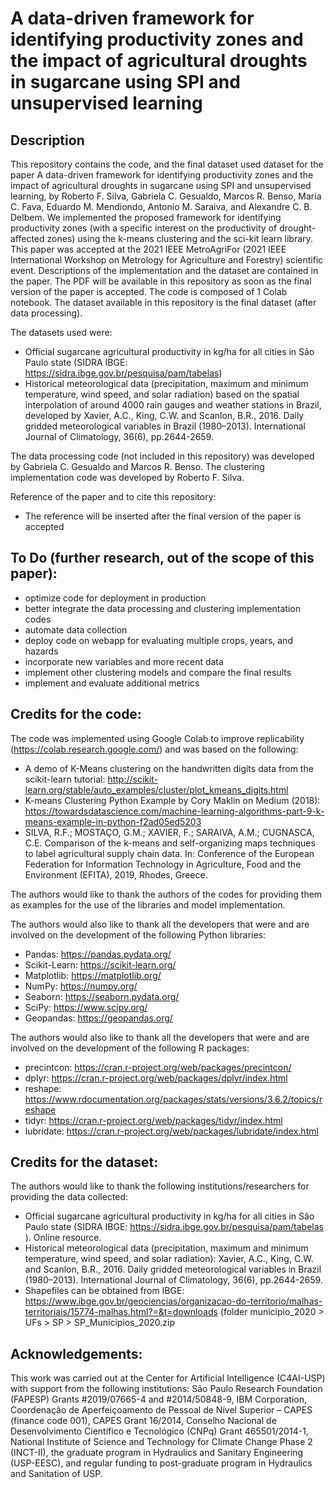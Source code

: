 
# A data-driven framework for identifying productivity zones and the impact of agricultural droughts in sugarcane using SPI and unsupervised learning
## Description
This repository contains the code, and the final dataset used dataset for the paper A data-driven framework for identifying productivity zones and the impact of agricultural droughts in sugarcane using SPI and unsupervised learning, by Roberto F. Silva, Gabriela C. Gesualdo, Marcos R. Benso, Maria C. Fava, Eduardo M. Mendiondo, Antonio M. Saraiva, and Alexandre C. B. Delbem. We implemented the proposed framework for identifying productivity zones (with a specific interest on the productivity of drought-affected zones) using the k-means clustering and the sci-kit learn library. This paper was accepted at the 2021 IEEE MetroAgriFor (2021 IEEE International Workshop on Metrology for Agriculture and Forestry) scientific event. Descriptions of the implementation and the dataset are contained in the paper. The PDF will be available in this repository as soon as the final version of the paper is accepted. The code is composed of 1 Colab notebook. The dataset available in this repository is the final dataset (after data processing).

The datasets used were:
- Official sugarcane agricultural productivity in kg/ha for all cities in São Paulo state (SIDRA IBGE: https://sidra.ibge.gov.br/pesquisa/pam/tabelas)
- Historical meteorological data (precipitation, maximum and minimum temperature, wind speed, and solar radiation) based on the spatial interpolation of around 4000 rain gauges and weather stations in Brazil, developed by Xavier, A.C., King, C.W. and Scanlon, B.R., 2016. Daily gridded meteorological variables in Brazil (1980–2013). International Journal of Climatology, 36(6), pp.2644-2659.

The data processing code (not included in this repository) was developed by Gabriela C. Gesualdo and Marcos R. Benso. The clustering implementation code was developed by Roberto F. Silva.

Reference of the paper and to cite this repository: 
- The reference will be inserted after the final version of the paper is accepted

## To Do (further research, out of the scope of this paper):
- optimize code for deployment in production
- better integrate the data processing and clustering implementation codes
- automate data collection
- deploy code on webapp for evaluating multiple crops, years, and hazards
- incorporate new variables and more recent data
- implement other clustering models and compare the final results
- implement and evaluate additional metrics

## Credits for the code:
The code was implemented using Google Colab to improve replicability (https://colab.research.google.com/) and was based on the following:
- A demo of K-Means clustering on the handwritten digits data from the scikit-learn tutorial: http://scikit-learn.org/stable/auto_examples/cluster/plot_kmeans_digits.html
- K-means Clustering Python Example by Cory Maklin on Medium (2018): https://towardsdatascience.com/machine-learning-algorithms-part-9-k-means-example-in-python-f2ad05ed5203
- SILVA, R.F.; MOSTAÇO, G.M.; XAVIER, F.; SARAIVA, A.M.; CUGNASCA, C.E. Comparison of the k-means and self-organizing maps techniques to label agricultural supply chain data. In: Conference of the European Federation for Information Technology in Agriculture, Food and the Environment (EFITA), 2019, Rhodes, Greece.

The authors would like to thank the authors of the codes for providing them as examples for the use of the libraries and model implementation. 

The authors would also like to thank all the developers that were and are involved on the development of the following Python libraries: 
- Pandas: https://pandas.pydata.org/
- Scikit-Learn: https://scikit-learn.org/
- Matplotlib: https://matplotlib.org/
- NumPy: https://numpy.org/
- Seaborn: https://seaborn.pydata.org/
- SciPy: https://www.scipy.org/
- Geopandas: https://geopandas.org/

The authors would also like to thank all the developers that were and are involved on the development of the following R packages: 
- precintcon: https://cran.r-project.org/web/packages/precintcon/
- dplyr: https://cran.r-project.org/web/packages/dplyr/index.html
- reshape: https://www.rdocumentation.org/packages/stats/versions/3.6.2/topics/reshape
- tidyr: https://cran.r-project.org/web/packages/tidyr/index.html
- lubridate: https://cran.r-project.org/web/packages/lubridate/index.html

## Credits for the dataset:
The authors would like to thank the following institutions/researchers for providing the data collected:
- Official sugarcane agricultural productivity in kg/ha for all cities in São Paulo state (SIDRA IBGE: https://sidra.ibge.gov.br/pesquisa/pam/tabelas ). Online resource.
- Historical meteorological data (precipitation, maximum and minimum temperature, wind speed, and solar radiation): Xavier, A.C., King, C.W. and Scanlon, B.R., 2016. Daily gridded meteorological variables in Brazil (1980–2013). International Journal of Climatology, 36(6), pp.2644-2659.
- Shapefiles can be obtained from IBGE: https://www.ibge.gov.br/geociencias/organizacao-do-territorio/malhas-territoriais/15774-malhas.html?=&t=downloads (folder municipio_2020 > UFs > SP > SP_Municipios_2020.zip

## Acknowledgements:
This work was carried out at the Center for Artificial Intelligence (C4AI-USP) with support from the following institutions: São Paulo Research Foundation (FAPESP) Grants \#2019/07665-4 and \#2014/50848-9, IBM Corporation, Coordenação de Aperfeiçoamento de Pessoal de Nível Superior – CAPES (finance code 001), CAPES Grant 16/2014, Conselho Nacional de Desenvolvimento Científico e Tecnológico (CNPq) Grant 465501/2014-1, National Institute of Science and Technology for Climate Change Phase 2 (INCT-II), the graduate program in Hydraulics and Sanitary Engineering (USP-EESC), and regular funding to post-graduate program in Hydraulics and Sanitation of USP.

